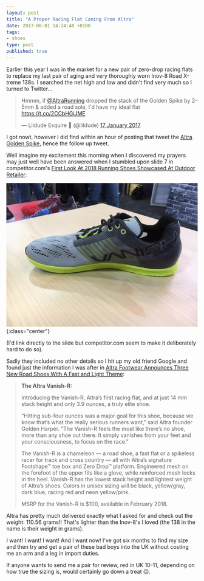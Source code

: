 ```yaml
---
layout: post
title: "A Proper Racing Flat Coming From Altra"
date: 2017-08-01 14:24:48 +0100
tags:
- shoes
type: post
published: true
---
```


Earlier this year I was in the market for a new pair of zero-drop racing flats to replace my last pair of aging and very thoroughly worn Inov-8 Road X-treme 138s. I searched the net high and low and didn't find very much so I turned to Twitter...

<blockquote class="twitter-tweet" data-lang="en-gb" data-dnt="true" data-align="center"><p lang="en" dir="ltr">Hmmm, if <a href="https://twitter.com/AltraRunning">@AltraRunning</a> dropped the stack of the Golden Spike by 2-5mm &amp; added a road sole, I&#39;d have   my ideal flat <a href="https://t.co/2CCbHGiJME">https://t.co/2CCbHGiJME</a></p>&mdash; Lildude Esquire 🤘 (@lildude) <a href="https://twitter.com/lildude/status/821270976356904961">17 January 2017</a></blockquote>
<script async src="//platform.twitter.com/widgets.js" charset="utf-8"></script>

I got nowt, however I did find within an hour of posting that tweet the [Altra Golden Spike](https://www.altrarunning.com/men/golden-spike), hence the follow up tweet.

Well imagine my excitement this morning when I discovered my prayers may just well have been answered when I stumbled upon slide 7 in competitor.com's [First Look At 2018 Running Shoes Showcased At Outdoor Retailer](http://running.competitor.com/2017/07/shoes-and-gear/first-look-2018-running-shoes_166686):

![Altra Vanish-R](/img/Altra-Vanish-R.jpg){:class="center"}

(I'd link directly to the slide but competitor.com seem to make it deliberately hard to do so).

Sadly they included no other details so I hit up my old friend Google and found just the information I was after in [Altra Footwear Announces Three New Road Shoes With A Fast and Light Theme](http://www.endurancesportswire.com/altra-footwear-announces-three-new-road-shoes-with-a-fast-and-light-theme/):

> **The Altra Vanish-R:**
>
> Introducing the Vanish-R, Altra’s first racing flat, and at just 14 mm stack height and only 3.9 ounces, a truly elite shoe.
>
> “Hitting sub-four ounces was a major goal for this shoe, because we know that’s what the really serious runners want,” said Altra founder Golden Harper. “The Vanish-R feels the most like there’s no shoe, more than any shoe out there.  It simply vanishes from your feet and your consciousness, to focus on the race.”
>
> The Vanish-R is a chameleon — a road shoe, a fast flat or a spikeless racer for track and cross country — all with Altra’s signature Footshape™ toe box and Zero Drop™ platform. Engineered mesh on the forefoot of the upper fits like a glove, while reinforced mesh locks in the heel.  Vanish-R has the lowest stack height and lightest weight of Altra’s shoes. Colors in unisex sizing will be black, yellow/gray, dark blue, racing red and neon yellow/pink.
>
> MSRP for the Vanish-R is $100, available in February 2018.

Altra has pretty much delivered exactly what I asked for and check out the weight: 110.56 grams!! That's lighter than the Inov-8's I loved (the 138 in the name is their weight in grams).

I want! I want! I want! And I want now! I've got six months to find my size and then try and get a pair of these bad boys into the UK without costing me an arm and a leg in import duties.

If anyone wants to send me a pair for review, red in UK 10-11, depending on how true the sizing is, would certainly go down a treat 😉.
